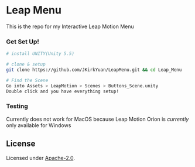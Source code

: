 # Leap Menu

This is the repo for my Interactive Leap Motion Menu

### Get Set Up!
```bash
# install UNITY(Unity 5.5)

# clone & setup
git clone https://github.com/JKirkYuan/LeapMenu.git && cd Leap_Menu

# Find the Scene
Go into Assets > LeapMotion > Scenes > Buttons_Scene.unity
Double click and you have everything setup!

```
### Testing
Currently does not work for MacOS because Leap Motion Orion is *currently* only available for Windows 

## License

Licensed under [Apache-2.0](LICENSE).
